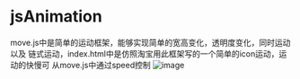 # jsAnimation
move.js中是简单的运动框架，能够实现简单的宽高变化，透明度变化，同时运动以及
链式运动，index.html中是仿照淘宝用此框架写的一个简单的icon运动，运动的快慢可
从move.js中通过speed控制
![image](https://github.com/liiiku/jsAnimation/img/info.png)
